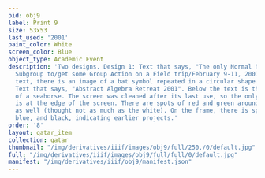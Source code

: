 ```yaml
---
pid: obj9
label: Print 9
size: 53x53
last_used: '2001'
paint_color: White
screen_color: Blue
object_type: Academic Event
description: 'Two designs. Design 1: Text that says, "The only Normal New College
  Subgroup to/get some Group Action on a Field trip/February 9-11, 2001." Below the
  text, there is an image of a bat symbol repeated in a circular shape. Design 2:
  Text that says, "Abstract Algebra Retreat 2001". Below the text is the silhouette
  of a seahorse. The screen was cleaned after its last use, so the only white paint
  is at the edge of the screen. There are spots of red and green around the edges
  as well (thought not as much as the white). On the frame, there is spots of green,
  blue, and black, indicating earlier projects.'
order: '8'
layout: qatar_item
collection: qatar
thumbnail: "/img/derivatives/iiif/images/obj9/full/250,/0/default.jpg"
full: "/img/derivatives/iiif/images/obj9/full/full/0/default.jpg"
manifest: "/img/derivatives/iiif/obj9/manifest.json"
---
```

